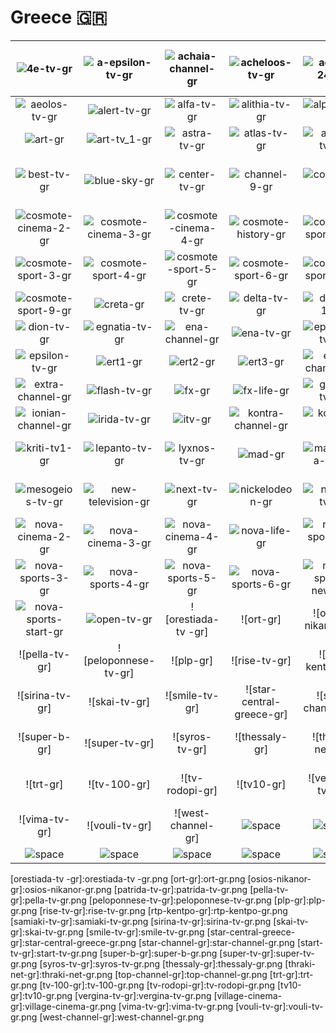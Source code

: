 # Greece 🇬🇷

| ![4e-tv-gr] | ![a-epsilon-tv-gr] | ![achaia-channel-gr] | ![acheloos-tv-gr] | ![action-24-gr] | ![aegean-islands-gr] |
|:---:|:---:|:---:|:---:|:---:|:---:|
| ![aeolos-tv-gr] | ![alert-tv-gr] | ![alfa-tv-gr] | ![alithia-tv-gr] | ![alpha-tv-gr] | ![ant1-gr] |
| ![art-gr] | ![art-tv_1-gr] | ![astra-tv-gr] | ![atlas-tv-gr] | ![attica-tv-gr] | ![axion-tv-gr] |
| ![best-tv-gr] | ![blue-sky-gr] | ![center-tv-gr] | ![channel-9-gr] | ![corfu-tv-gr] | ![cosmote-cinema-1-gr] |
| ![cosmote-cinema-2-gr] | ![cosmote-cinema-3-gr] | ![cosmote-cinema-4-gr] | ![cosmote-history-gr] | ![cosmote-sport-1-gr] | ![cosmote-sport-2-gr] |
| ![cosmote-sport-3-gr] | ![cosmote-sport-4-gr] | ![cosmote-sport-5-gr] | ![cosmote-sport-6-gr] | ![cosmote-sport-7-gr] | ![cosmote-sport-8-gr] |
| ![cosmote-sport-9-gr] | ![creta-gr] | ![crete-tv-gr] | ![delta-tv-gr] | ![diktyo-1-gr] | ![diktyo-tv-gr] |
| ![dion-tv-gr] | ![egnatia-tv-gr] | ![ena-channel-gr] | ![ena-tv-gr] | ![epiloges-tv-gr] | ![epirus-tv1-gr] |
| ![epsilon-tv-gr] | ![ert1-gr] | ![ert2-gr] | ![ert3-gr] | ![euro-channel-gr] | ![europe-one-gr] |
| ![extra-channel-gr] | ![flash-tv-gr] | ![fx-gr] | ![fx-life-gr] | ![gnomi-tv-gr] | ![high-tv-gr] |
| ![ionian-channel-gr] | ![irida-tv-gr] | ![itv-gr] | ![kontra-channel-gr] | ![kos-tv-gr] | ![kosmos-tv-gr] |
| ![kriti-tv1-gr] | ![lepanto-tv-gr] | ![lyxnos-tv-gr] | ![mad-gr] | ![makedonia-tv-gr] | ![mega-channel-gr] |
| ![mesogeios-tv-gr] | ![new-television-gr] | ![next-tv-gr] | ![nickelodeon-gr] | ![notos-tv-gr] | ![nova-cinema-1-gr] |
| ![nova-cinema-2-gr] | ![nova-cinema-3-gr] | ![nova-cinema-4-gr] | ![nova-life-gr] | ![nova-sports-1-gr] | ![nova-sports-2-gr] |
| ![nova-sports-3-gr] | ![nova-sports-4-gr] | ![nova-sports-5-gr] | ![nova-sports-6-gr] | ![nova-sports-news-gr] | ![nova-sports-prime-gr] |
| ![nova-sports-start-gr] | ![open-tv-gr] | ![orestiada-tv -gr] | ![ort-gr] | ![osios-nikanor-gr] | ![patrida-tv-gr] |
| ![pella-tv-gr] | ![peloponnese-tv-gr] | ![plp-gr] | ![rise-tv-gr] | ![rtp-kentpo-gr] | ![samiaki-tv-gr] |
| ![sirina-tv-gr] | ![skai-tv-gr] | ![smile-tv-gr] | ![star-central-greece-gr] | ![star-channel-gr] | ![start-tv-gr] |
| ![super-b-gr] | ![super-tv-gr] | ![syros-tv-gr] | ![thessaly-gr] | ![thraki-net-gr] | ![top-channel-gr] |
| ![trt-gr] | ![tv-100-gr] | ![tv-rodopi-gr] | ![tv10-gr] | ![vergina-tv-gr] | ![village-cinema-gr] |
| ![vima-tv-gr] | ![vouli-tv-gr] | ![west-channel-gr] | ![space] | ![space] | ![space] |
| ![space]| ![space]| ![space]| ![space]| ![space]| ![space]|


[4e-tv-gr]:4e-tv-gr.png
[a-epsilon-tv-gr]:a-epsilon-tv-gr.png
[achaia-channel-gr]:achaia-channel-gr.png
[acheloos-tv-gr]:acheloos-tv-gr.png
[action-24-gr]:action-24-gr.png
[aegean-islands-gr]:aegean-islands-gr.png
[aeolos-tv-gr]:aeolos-tv-gr.png
[alert-tv-gr]:alert-tv-gr.png
[alfa-tv-gr]:alfa-tv-gr.png
[alithia-tv-gr]:alithia-tv-gr.png
[alpha-tv-gr]:alpha-tv-gr.png
[ant1-gr]:ant1-gr.png
[art-gr]:art-gr.png
[art-tv_1-gr]:art-tv_1-gr.png
[astra-tv-gr]:astra-tv-gr.png
[atlas-tv-gr]:atlas-tv-gr.png
[attica-tv-gr]:attica-tv-gr.png
[axion-tv-gr]:axion-tv-gr.png
[best-tv-gr]:best-tv-gr.png
[blue-sky-gr]:blue-sky-gr.png
[center-tv-gr]:center-tv-gr.png
[channel-9-gr]:channel-9-gr.png
[corfu-tv-gr]:corfu-tv-gr.png
[cosmote-cinema-1-gr]:cosmote-cinema-1-gr.png
[cosmote-cinema-2-gr]:cosmote-cinema-2-gr.png
[cosmote-cinema-3-gr]:cosmote-cinema-3-gr.png
[cosmote-cinema-4-gr]:cosmote-cinema-4-gr.png
[cosmote-history-gr]:cosmote-history-gr.png
[cosmote-sport-1-gr]:cosmote-sport-1-gr.png
[cosmote-sport-2-gr]:cosmote-sport-2-gr.png
[cosmote-sport-3-gr]:cosmote-sport-3-gr.png
[cosmote-sport-4-gr]:cosmote-sport-4-gr.png
[cosmote-sport-5-gr]:cosmote-sport-5-gr.png
[cosmote-sport-6-gr]:cosmote-sport-6-gr.png
[cosmote-sport-7-gr]:cosmote-sport-7-gr.png
[cosmote-sport-8-gr]:cosmote-sport-8-gr.png
[cosmote-sport-9-gr]:cosmote-sport-9-gr.png
[creta-gr]:creta-gr.png
[crete-tv-gr]:crete-tv-gr.png
[delta-tv-gr]:delta-tv-gr.png
[diktyo-1-gr]:diktyo-1-gr.png
[diktyo-tv-gr]:diktyo-tv-gr.png
[dion-tv-gr]:dion-tv-gr.png
[egnatia-tv-gr]:egnatia-tv-gr.png
[ena-channel-gr]:ena-channel-gr.png
[ena-tv-gr]:ena-tv-gr.png
[epiloges-tv-gr]:epiloges-tv-gr.png
[epirus-tv1-gr]:epirus-tv1-gr.png
[epsilon-tv-gr]:epsilon-tv-gr.png
[ert1-gr]:ert1-gr.png
[ert2-gr]:ert2-gr.png
[ert3-gr]:ert3-gr.png
[euro-channel-gr]:euro-channel-gr.png
[europe-one-gr]:europe-one-gr.png
[extra-channel-gr]:extra-channel-gr.png
[flash-tv-gr]:flash-tv-gr.png
[fx-gr]:fx-gr.png
[fx-life-gr]:fx-life-gr.png
[gnomi-tv-gr]:gnomi-tv-gr.png
[high-tv-gr]:high-tv-gr.png
[ionian-channel-gr]:ionian-channel-gr.png
[irida-tv-gr]:irida-tv-gr.png
[itv-gr]:itv-gr.png
[kontra-channel-gr]:kontra-channel-gr.png
[kos-tv-gr]:kos-tv-gr.png
[kosmos-tv-gr]:kosmos-tv-gr.png
[kriti-tv1-gr]:kriti-tv1-gr.png
[lepanto-tv-gr]:lepanto-tv-gr.png
[lyxnos-tv-gr]:lyxnos-tv-gr.png
[mad-gr]:mad-gr.png
[makedonia-tv-gr]:makedonia-tv-gr.png
[mega-channel-gr]:mega-channel-gr.png
[mesogeios-tv-gr]:mesogeios-tv-gr.png
[new-television-gr]:new-television-gr.png
[next-tv-gr]:next-tv-gr.png
[nickelodeon-gr]:nickelodeon-gr.png
[notos-tv-gr]:notos-tv-gr.png
[nova-cinema-1-gr]:nova-cinema-1-gr.png
[nova-cinema-2-gr]:nova-cinema-2-gr.png
[nova-cinema-3-gr]:nova-cinema-3-gr.png
[nova-cinema-4-gr]:nova-cinema-4-gr.png
[nova-life-gr]:nova-life-gr.png
[nova-sports-1-gr]:nova-sports-1-gr.png
[nova-sports-2-gr]:nova-sports-2-gr.png
[nova-sports-3-gr]:nova-sports-3-gr.png
[nova-sports-4-gr]:nova-sports-4-gr.png
[nova-sports-5-gr]:nova-sports-5-gr.png
[nova-sports-6-gr]:nova-sports-6-gr.png
[nova-sports-news-gr]:nova-sports-news-gr.png
[nova-sports-prime-gr]:nova-sports-prime-gr.png
[nova-sports-start-gr]:nova-sports-start-gr.png
[open-tv-gr]:open-tv-gr.png
[orestiada-tv -gr]:orestiada-tv -gr.png
[ort-gr]:ort-gr.png
[osios-nikanor-gr]:osios-nikanor-gr.png
[patrida-tv-gr]:patrida-tv-gr.png
[pella-tv-gr]:pella-tv-gr.png
[peloponnese-tv-gr]:peloponnese-tv-gr.png
[plp-gr]:plp-gr.png
[rise-tv-gr]:rise-tv-gr.png
[rtp-kentpo-gr]:rtp-kentpo-gr.png
[samiaki-tv-gr]:samiaki-tv-gr.png
[sirina-tv-gr]:sirina-tv-gr.png
[skai-tv-gr]:skai-tv-gr.png
[smile-tv-gr]:smile-tv-gr.png
[star-central-greece-gr]:star-central-greece-gr.png
[star-channel-gr]:star-channel-gr.png
[start-tv-gr]:start-tv-gr.png
[super-b-gr]:super-b-gr.png
[super-tv-gr]:super-tv-gr.png
[syros-tv-gr]:syros-tv-gr.png
[thessaly-gr]:thessaly-gr.png
[thraki-net-gr]:thraki-net-gr.png
[top-channel-gr]:top-channel-gr.png
[trt-gr]:trt-gr.png
[tv-100-gr]:tv-100-gr.png
[tv-rodopi-gr]:tv-rodopi-gr.png
[tv10-gr]:tv10-gr.png
[vergina-tv-gr]:vergina-tv-gr.png
[village-cinema-gr]:village-cinema-gr.png
[vima-tv-gr]:vima-tv-gr.png
[vouli-tv-gr]:vouli-tv-gr.png
[west-channel-gr]:west-channel-gr.png

[space]:../../misc/space-1500.png

